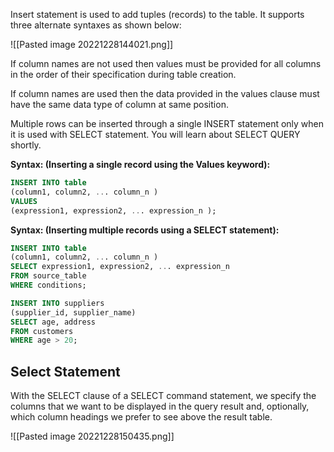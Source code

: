 Insert statement is used to add tuples (records) to the table. It supports three alternate syntaxes as shown below:

![[Pasted image 20221228144021.png]]

If column names are not used then values must be provided for all columns in the order of their specification during table creation.

If column names are used then the data provided in the values clause must have the same data type of column at same position.

Multiple rows can be inserted through a single INSERT statement only when it is used with SELECT statement. You will learn about SELECT QUERY shortly.

**Syntax: (Inserting a single record using the Values keyword):**

```sql
INSERT INTO table  
(column1, column2, ... column_n )  
VALUES  
(expression1, expression2, ... expression_n );   
```

**Syntax: (Inserting multiple records using a SELECT statement):**

```sql
INSERT INTO table  
(column1, column2, ... column_n )  
SELECT expression1, expression2, ... expression_n  
FROM source_table  
WHERE conditions;  
```

```sql
INSERT INTO suppliers  
(supplier_id, supplier_name)  
SELECT age, address  
FROM customers  
WHERE age > 20;  
```

## Select Statement

With the SELECT clause of a SELECT command statement, we specify the columns that we want to be displayed in the query result and, optionally, which column headings we prefer to see above the result table.

![[Pasted image 20221228150435.png]]